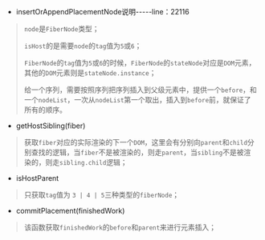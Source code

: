 - insertOrAppendPlacementNode说明-----line：22116

> `node`是`FiberNode`类型；
>
> `isHost`的是需要`node`的`tag`值为`5`或`6`；
>
> `FiberNode`的`tag`值为`5`或`6`的时候，`FiberNode`的`stateNode`对应是`DOM`元素，其他的`DOM`元素则是`stateNode.instance`；
>
> 给一个序列，需要按照序列把序列插入到父级元素中，提供一个`before`，和一个`nodeList`，一次从`nodeList`第一个取出，插入到`before`前，就保证了所有的顺序。



- getHostSibling(fiber)

> 获取`fiber`对应的实际渲染的下一个`DOM`，这里会有分别向`parent`和`child`分别查找的逻辑，当`fiber`不是被渲染的，则走`parent`，当`sibling`不是被渲染的，则走`sibling.child`逻辑；
>
> 



- isHostParent

> 只获取`tag`值为 `3 | 4 | 5`三种类型的`fiberNode`；



- commitPlacement(finishedWork) 

> 该函数获取`finishedWork`的`before`和`parent`来进行元素插入；